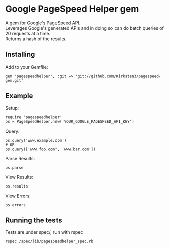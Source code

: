 # Google PageSpeed Helper gem

A gem for Google's PageSpeed API.<br />
Leverages Google's generated APIs and in doing so can do batch queries of 20 requests at a time.<br />
Returns a hash of the results.<br />

## Installing

Add to your Gemfile:
```
gem 'pagespeedhelper', :git => 'git://github.com/Kirksten3/pagespeed-gem.git'
```

## Example

Setup:
```
require 'pagespeedhelper'
ps = PageSpeedHelper.new('YOUR_GOOGLE_PAGESPEED_API_KEY')
```

Query:
```
ps.query('www.example.com')
# OR
ps.query(['www.foo.com', 'www.bar.com'])
```

Parse Results:
```
ps.parse
```

View Results:
```
ps.results
```

View Errors:
```
ps.errors
```

## Running the tests

Tests are under spec/, run with rspec
```
rspec /spec/lib/pagespeedhelper_spec.rb
```
